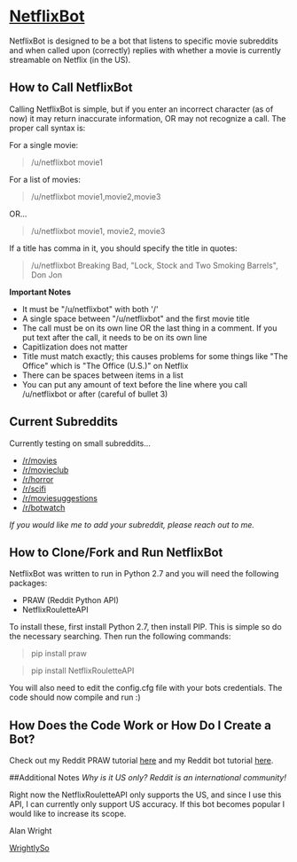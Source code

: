 [NetflixBot](http://reddit.com/user/netflixbot)
===============================

NetflixBot is designed to be a bot that listens to specific movie subreddits and when called upon (correctly) replies with whether a movie is currently streamable on Netflix (in the US).

## How to Call NetflixBot
Calling NetflixBot is simple, but if you enter an incorrect character (as of now) it may return inaccurate information, OR may not recognize a call. The proper call syntax is:

For a single movie:

> /u/netflixbot movie1

For a list of movies:

> /u/netflixbot movie1,movie2,movie3

OR...

> /u/netflixbot movie1, movie2, movie3

If a title has comma in it, you should specify the title in quotes:

> /u/netflixbot Breaking Bad, "Lock, Stock and Two Smoking Barrels", Don Jon

**Important Notes**
* It must be "/u/netflixbot" with both '/'
* A single space between "/u/netflixbot" and the first movie title
* The call must be on its own line OR the last thing in a comment. If you put text after the call, it needs to be on its own line
* Capitlization does not matter
* Title must match exactly; this causes problems for some things like "The Office" which is "The Office (U.S.)" on Netflix
* There can be spaces between items in a list
* You can put any amount of text before the line where you call /u/netflixbot or after (careful of bullet 3)

## Current Subreddits
Currently testing on small subreddits...

* [/r/movies](http://reddit.com/r/movies)
* [/r/movieclub](http://reddit.com/r/movieclub)
* [/r/horror](http://reddit.com/r/horror)
* [/r/scifi](http://reddit.com/r/scifi)
* [/r/moviesuggestions](http://reddit.com/r/MovieSuggestions)
* [/r/botwatch](http://reddit.com/r/botwatch)

*If you would like me to add your subreddit, please reach out to me.*

## How to Clone/Fork and Run NetflixBot
NetflixBot was written to run in Python 2.7 and you will need the following packages:
* PRAW (Reddit Python API)
* NetflixRouletteAPI

To install these, first install Python 2.7, then install PIP. This is simple so do the necessary searching. Then run the following commands:

> pip install praw


> pip install NetflixRouletteAPI

You will also need to edit the config.cfg file with your bots credentials. The code should now compile and run :)

## How Does the Code Work or How Do I Create a Bot?

Check out my Reddit PRAW tutorial [here](http://www.wrightlyso.com/blog/reddit-api-subreddit) and my Reddit bot tutorial [here](http://www.wrightlyso.com/blog/netflixbot-tutorial).

##Additional Notes
*Why is it US only? Reddit is an international community!*

Right now the NetflixRouletteAPI only supports the US, and since I use this API, I can currently only support US accuracy. If this bot becomes popular I would like to increase its scope. 

Alan Wright

[WrightlySo](www.wrightlyso.com)